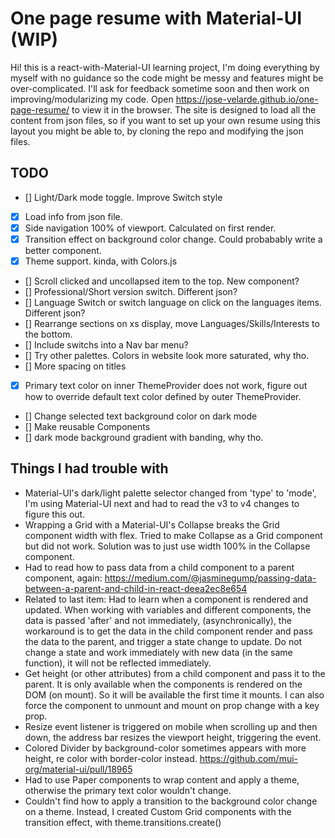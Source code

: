 # One page resume with Material-UI (WIP)

Hi! this is a react-with-Material-UI learning project, I'm doing everything by myself with no guidance so the code might be messy and features might be over-complicated.
I'll ask for feedback sometime soon and then work on improving/modularizing my code.
Open https://jose-velarde.github.io/one-page-resume/ to view it in the browser.
The site is designed to load all the content from json files, so if you want to set up your own resume using this layout you might be able to, by cloning the repo and modifying the json files.

## TODO
* [] Light/Dark mode toggle. Improve Switch style
* [x] Load info from json file.
* [x] Side navigation 100% of viewport. Calculated on first render.
* [x] Transition effect on background color change. Could probabably write a better component.
* [x] Theme support. kinda, with Colors.js
* [] Scroll clicked and uncollapsed item to the top. New component?
* [] Professional/Short version switch. Different json?
* [] Language Switch or switch language on click on the languages items. Different json? 
* [] Rearrange sections on xs display, move Languages/Skills/Interests to the bottom.
* [] Include switchs into a Nav bar menu? 
* [] Try other palettes. Colors in website look more saturated, why tho.
* [] More spacing on titles
* [x] Primary text color on inner ThemeProvider does not work, figure out how to override default text color defined by outer ThemeProvider. 
* [] Change selected text background color on dark mode
* [] Make reusable Components
* [] dark mode background gradient with banding, why tho.
## Things I had trouble with

* Material-UI's dark/light palette selector changed from 'type' to 'mode', I'm using Material-UI next and had to read the v3 to v4 changes to figure this out.
* Wrapping a Grid with a Material-UI's Collapse breaks the Grid component width with flex. Tried to make Collapse as a Grid component but did not work. Solution was to just use width 100% in the Collapse component.
* Had to read how to pass data from a child component to a parent component, again: https://medium.com/@jasminegump/passing-data-between-a-parent-and-child-in-react-deea2ec8e654
* Related to last item: Had to learn when a component is rendered and updated. When working with variables and different components, the data is passed 'after' and not immediately, (asynchronically), the workaround is to get the data in the child component render and pass the data to the parent, and trigger a state change to update.  Do not change a state and work immediately with new data (in the same function), it will not be reflected immediately.
* Get height (or other attributes) from a child component and pass it to the parent. It is only available when the components is rendered on the DOM (on mount). So it will be available the first time it mounts. I can also force the component to unmount and mount on prop change with a key prop.
* Resize event listener is triggered on mobile when scrolling up and then down, 
the address bar resizes the viewport height, triggering the event.
* Colored Divider by background-color sometimes appears with more height, 
re color with border-color instead. https://github.com/mui-org/material-ui/pull/18965
* Had to use Paper components to wrap content and apply a theme, otherwise the primary text color wouldn't change.
* Couldn't find how to apply a transition to the background color change on a theme. Instead, I created Custom Grid components with the transition effect, with theme.transitions.create()


